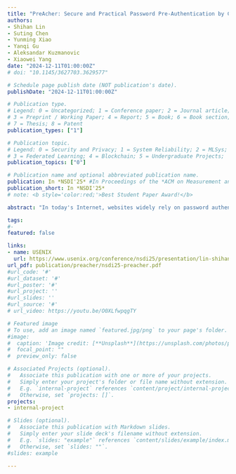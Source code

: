 ```yaml
---
title: "PreAcher: Secure and Practical Password Pre-Authentication by Content Delivery Networks"
authors:
- Shihan Lin
- Suting Chen
- Yunming Xiao
- Yanqi Gu
- Aleksandar Kuzmanovic
- Xiaowei Yang
date: "2024-12-11T01:00:00Z"
# doi: "10.1145/3627703.3629577"

# Schedule page publish date (NOT publication's date).
publishDate: "2024-12-11T01:00:00Z"

# Publication type.
# Legend: 0 = Uncategorized; 1 = Conference paper; 2 = Journal article;
# 3 = Preprint / Working Paper; 4 = Report; 5 = Book; 6 = Book section;
# 7 = Thesis; 8 = Patent
publication_types: ["1"]

# Publication topic.
# Legend: 0 = Security and Privacy; 1 = System Reliability; 2 = MLSys; 
# 3 = Federated Learning; 4 = Blockchain; 5 = Undergraduate Projects;  6 = Uncategorized; 
publication_topics: ["0"]

# Publication name and optional abbreviated publication name.
publication: In *NSDI'25* #In Proceedings of the *ACM on Measurement and Analysis of Computing Systems* 
publication_short: In *NSDI'25*
# note: <b style='color:red;'>Best Student Paper Award!</b>

abstract: "In today's Internet, websites widely rely on password authentication for user logins. However, the intensive computation required for password authentication exposes web servers to Application-layer DoS (ADoS) attacks exploiting the login interfaces. Existing solutions fail to simultaneously prevent such ADoS attacks, preserve password secrecy, and maintain good usability. In this paper, we present PreAcher, a system architecture that incorporates third-party Content Delivery Networks (CDNs) into the password authentication process and offloads the authentication workload to CDNs without divulging the passwords to them. At the core of PreAcher is a novel three-party authentication protocol that combines Oblivious Pseudorandom Function (OPRF) and Locality-Sensitive Hashing (LSH). This protocol allows CDNs to pre-authenticate users and thus filter out ADoS traffic without compromising password security. Our evaluations demonstrate that PreAcher significantly enhances the resilience of web servers against both ADoS attacks and preserves password security while introducing acceptable overheads. Notably, PreAcher can be deployed immediately by websites alone today, without modifications to client software or CDN infrastructure. We release the source code of PreAcher to facilitate its deployment and future research. "

tags:
#- 
featured: false

links:
- name: USENIX
  url: https://www.usenix.org/conference/nsdi25/presentation/lin-shihan
url_pdf: publication/preacher/nsdi25-preacher.pdf
#url_code: '#'
#url_dataset: '#'
#url_poster: '#'
#url_project: ''
#url_slides: ''
#url_source: '#'
# url_video: https://youtu.be/O0XLfwpqgTY

# Featured image
# To use, add an image named `featured.jpg/png` to your page's folder. 
#image:
#  caption: 'Image credit: [**Unsplash**](https://unsplash.com/photos/pLCdAaMFLTE)'
#  focal_point: ""
#  preview_only: false

# Associated Projects (optional).
#   Associate this publication with one or more of your projects.
#   Simply enter your project's folder or file name without extension.
#   E.g. `internal-project` references `content/project/internal-project/index.md`.
#   Otherwise, set `projects: []`.
projects:
- internal-project

# Slides (optional).
#   Associate this publication with Markdown slides.
#   Simply enter your slide deck's filename without extension.
#   E.g. `slides: "example"` references `content/slides/example/index.md`.
#   Otherwise, set `slides: ""`.
#slides: example

---
```

